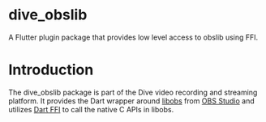 # dive_obslib

A Flutter plugin package that provides low level access to obslib using FFI.

# Introduction

The dive_obslib package is part of the Dive video recording and streaming platform.
It provides the Dart wrapper
around [libobs](https://github.com/obsproject/obs-studio/tree/master/libobs)
from [OBS Studio](https://obsproject.com/) and
utilizes [Dart FFI](https://dart.dev/guides/libraries/c-interop) to call the native
C APIs in libobs.
